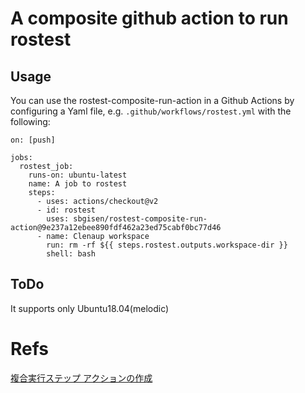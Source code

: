 # A composite github action to run rostest

## Usage
You can use the rostest-composite-run-action in a Github Actions by configuring 
a Yaml file, e.g. `.github/workflows/rostest.yml` with the following:

```
on: [push]

jobs:
  rostest_job:
    runs-on: ubuntu-latest
    name: A job to rostest
    steps:
      - uses: actions/checkout@v2
      - id: rostest
        uses: sbgisen/rostest-composite-run-action@9e237a12ebee890fdf462a23ed75cabf0bc77d46
      - name: Clenaup workspace
        run: rm -rf ${{ steps.rostest.outputs.workspace-dir }}
        shell: bash
```

## ToDo
It supports only Ubuntu18.04(melodic)

# Refs
[複合実行ステップ アクションの作成](https://docs.github.com/ja/actions/creating-actions/creating-a-composite-run-steps-action)
